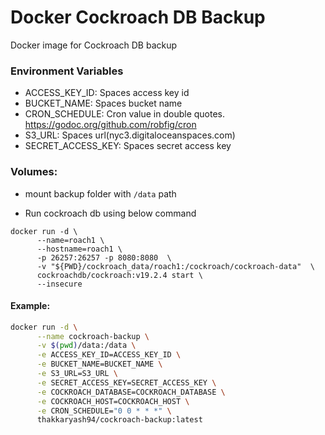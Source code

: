 # Docker Cockroach DB Backup
Docker image for Cockroach DB backup

### Environment Variables

- ACCESS_KEY_ID: Spaces access key id
- BUCKET_NAME: Spaces bucket name
- CRON_SCHEDULE: Cron value in double quotes. https://godoc.org/github.com/robfig/cron
- S3_URL: Spaces url(nyc3.digitaloceanspaces.com)
- SECRET_ACCESS_KEY: Spaces secret access key


### Volumes:

- mount backup folder with `/data` path

- Run cockroach db using below command

```
docker run -d \
      --name=roach1 \
      --hostname=roach1 \
      -p 26257:26257 -p 8080:8080  \
      -v "${PWD}/cockroach_data/roach1:/cockroach/cockroach-data"  \
      cockroachdb/cockroach:v19.2.4 start \
      --insecure
```

#### Example:

```sh
docker run -d \
      --name cockroach-backup \
      -v $(pwd)/data:/data \
      -e ACCESS_KEY_ID=ACCESS_KEY_ID \
      -e BUCKET_NAME=BUCKET_NAME \
      -e S3_URL=S3_URL \
      -e SECRET_ACCESS_KEY=SECRET_ACCESS_KEY \
      -e COCKROACH_DATABASE=COCKROACH_DATABASE \
      -e COCKROACH_HOST=COCKROACH_HOST \
      -e CRON_SCHEDULE="0 0 * * *" \
      thakkaryash94/cockroach-backup:latest
```
